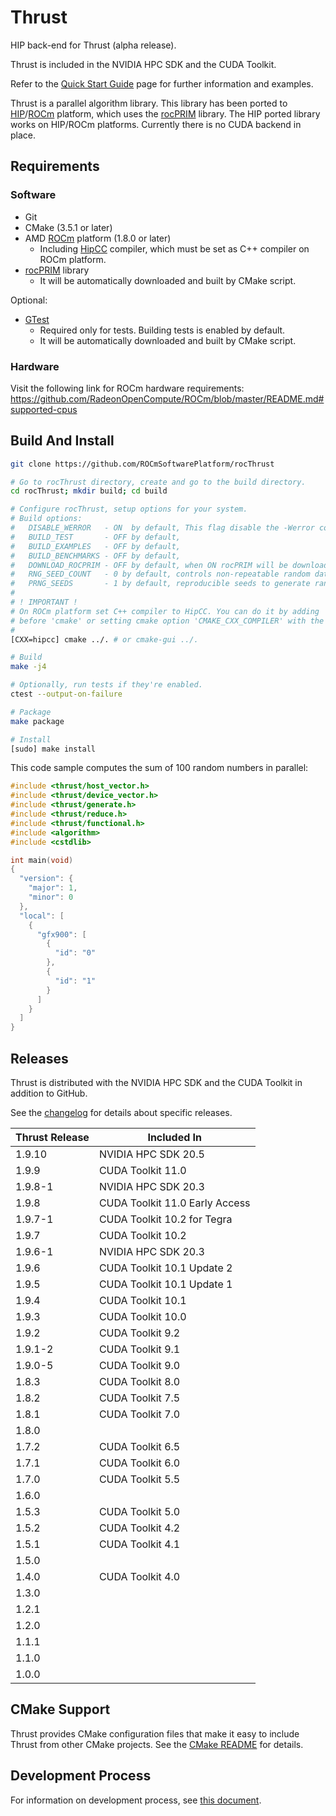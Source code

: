 # Thrust

HIP back-end for Thrust (alpha release).

Thrust is included in the NVIDIA HPC SDK and the CUDA Toolkit.

Refer to the [Quick Start Guide](http://github.com/thrust/thrust/wiki/Quick-Start-Guide) page for further information and examples.

Thrust is a parallel algorithm library. This library has been ported to [HIP](https://github.com/ROCm-Developer-Tools/HIP)/[ROCm](https://rocm.github.io/) platform, which uses the [rocPRIM](https://github.com/ROCmSoftwarePlatform/rocPRIM) library. The HIP ported library works on HIP/ROCm platforms. Currently there is no CUDA backend in place.

## Requirements

### Software

* Git
* CMake (3.5.1 or later)
* AMD [ROCm](https://rocm.github.io/install.html) platform (1.8.0 or later)
  * Including [HipCC](https://github.com/ROCm-Developer-Tools/HIP) compiler, which must be
    set as C++ compiler on ROCm platform.
* [rocPRIM](https://github.com/ROCmSoftwarePlatform/rocPRIM) library
  * It will be automatically downloaded and built by CMake script.

Optional:

* [GTest](https://github.com/google/googletest)
  * Required only for tests. Building tests is enabled by default.
  * It will be automatically downloaded and built by CMake script.

### Hardware
Visit the following link for ROCm hardware requirements:
https://github.com/RadeonOpenCompute/ROCm/blob/master/README.md#supported-cpus


## Build And Install

```sh
git clone https://github.com/ROCmSoftwarePlatform/rocThrust

# Go to rocThrust directory, create and go to the build directory.
cd rocThrust; mkdir build; cd build

# Configure rocThrust, setup options for your system.
# Build options:
#   DISABLE_WERROR   - ON  by default, This flag disable the -Werror compiler flag
#   BUILD_TEST       - OFF by default,
#   BUILD_EXAMPLES   - OFF by default,
#   BUILD_BENCHMARKS - OFF by default,
#   DOWNLOAD_ROCPRIM - OFF by default, when ON rocPRIM will be downloaded to the build folder,
#   RNG_SEED_COUNT   - 0 by default, controls non-repeatable random dataset count
#   PRNG_SEEDS       - 1 by default, reproducible seeds to generate random data
#
# ! IMPORTANT !
# On ROCm platform set C++ compiler to HipCC. You can do it by adding 'CXX=<path-to-hipcc>'
# before 'cmake' or setting cmake option 'CMAKE_CXX_COMPILER' with the path to the HipCC compiler.
#
[CXX=hipcc] cmake ../. # or cmake-gui ../.

# Build
make -j4

# Optionally, run tests if they're enabled.
ctest --output-on-failure

# Package
make package

# Install
[sudo] make install
```

This code sample computes the sum of 100 random numbers in parallel:

```c++
#include <thrust/host_vector.h>
#include <thrust/device_vector.h>
#include <thrust/generate.h>
#include <thrust/reduce.h>
#include <thrust/functional.h>
#include <algorithm>
#include <cstdlib>

int main(void)
{
  "version": {
    "major": 1,
    "minor": 0
  },
  "local": [
    {
      "gfx900": [
        {
          "id": "0"
        },
        {
          "id": "1"
        }
      ]
    }
  ]
}
```

Releases
--------

Thrust is distributed with the NVIDIA HPC SDK and the CUDA Toolkit in addition
to GitHub.

See the [changelog](CHANGELOG.md) for details about specific releases.

| Thrust Release    | Included In                    |
| ----------------- | ------------------------------ |
| 1.9.10            | NVIDIA HPC SDK 20.5            |
| 1.9.9             | CUDA Toolkit 11.0              |
| 1.9.8-1           | NVIDIA HPC SDK 20.3            |
| 1.9.8             | CUDA Toolkit 11.0 Early Access |
| 1.9.7-1           | CUDA Toolkit 10.2 for Tegra    |
| 1.9.7             | CUDA Toolkit 10.2              |
| 1.9.6-1           | NVIDIA HPC SDK 20.3            |
| 1.9.6             | CUDA Toolkit 10.1 Update 2     |
| 1.9.5             | CUDA Toolkit 10.1 Update 1     |
| 1.9.4             | CUDA Toolkit 10.1              |
| 1.9.3             | CUDA Toolkit 10.0              |
| 1.9.2             | CUDA Toolkit 9.2               |
| 1.9.1-2           | CUDA Toolkit 9.1               |
| 1.9.0-5           | CUDA Toolkit 9.0               |
| 1.8.3             | CUDA Toolkit 8.0               |
| 1.8.2             | CUDA Toolkit 7.5               |
| 1.8.1             | CUDA Toolkit 7.0               |
| 1.8.0             |                                |
| 1.7.2             | CUDA Toolkit 6.5               |
| 1.7.1             | CUDA Toolkit 6.0               |
| 1.7.0             | CUDA Toolkit 5.5               |
| 1.6.0             |                                |
| 1.5.3             | CUDA Toolkit 5.0               |
| 1.5.2             | CUDA Toolkit 4.2               |
| 1.5.1             | CUDA Toolkit 4.1               |
| 1.5.0             |                                |
| 1.4.0             | CUDA Toolkit 4.0               |
| 1.3.0             |                                |
| 1.2.1             |                                |
| 1.2.0             |                                |
| 1.1.1             |                                |
| 1.1.0             |                                |
| 1.0.0             |                                |

CMake Support
-------------

Thrust provides CMake configuration files that make it easy to include Thrust
from other CMake projects. See the [CMake README](thrust/cmake/README.md)
for details.

Development Process
-------------------

For information on development process, see [this document](DEVELOPMENT_MODEL.md).

